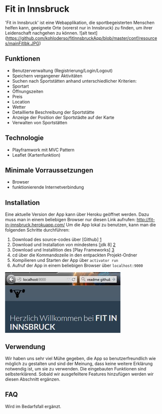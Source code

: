 # Fit in Innsbruck
 'Fit in Innsbruck' ist eine Webapplikation, die sportbegeisterten Menschen helfen kann, geeignete Orte (vorerst nur in Innsbruck) zu finden, um ihrer Leidenschaft nachgehen zu können. 
 ![alt text] (https://github.com/kohloderso/fitInnsbruckApp/blob/master/conf/resources/mainFitIbk.JPG)
## Funktionen
- Benutzerverwaltung (Registrierung/Login/Logout)
- Speichern vergangener Aktivitäten
- Suchen nach Sportstätten anhand unterschiedlicher Kriterien:
 - Sportart
 - Öffnungszeiten
 - Preis
 - Location
 - Wetter
- Detaillierte Beschreibung der Sportstätte
- Anzeige der Position der Sportstädte auf der Karte
- Verwalten von Sportstätten 

## Technologie
- Playframwork mit MVC Pattern
- Leaflet (Kartenfunktion)

## Minimale Vorraussetzungen
- Browser
- funktionierende Internetverbindung

## Installation
Eine aktuelle Version der App kann über Heroku geöffnet werden. Dazu muss man in einem beliebigen Browser nur diesen Link aufrufen: http://fit-in-innsbruck.herokuapp.com/
Um die App lokal zu benutzen, kann man die folgenden Schritte durchführen:

1. Download des source-codes über [Github] [1]
2. Download und Installation von mindestens [jdk 8] [2]
3. Download und Installition des [Play Frameworks] [3]
4. cd über die Kommandozeile in den entpackten Projekt-Ordner
5. Kompilieren und Starten der App über `activator run` 
6. Aufruf der App in einem beliebigen Browser über `localhost:9000` 

![alt text](https://github.com/kohloderso/fitInnsbruckApp/blob/master/conf/resources/fitibk.JPG)

## Verwendung
Wir haben uns sehr viel Mühe gegeben, die App so benutzerfreundlich wie möglich zu gestalten und sind der Meinung, dass keine weitere Erklärung notwendig ist, um sie zu verwenden. Die eingebauten Funktionen sind selbsterklärend. Sobald wir ausgefeiltere Features hinzufügen werden wir diesen Abschnitt ergänzen.
## FAQ
Wird im Bedarfsfall ergänzt.

[1]: https://github.com/kohloderso/fitInnsbruckApp/
[2]: http://www.oracle.com/technetwork/java/javase/downloads/jdk8-downloads-2133151.html
[3]: https://www.playframework.com/

